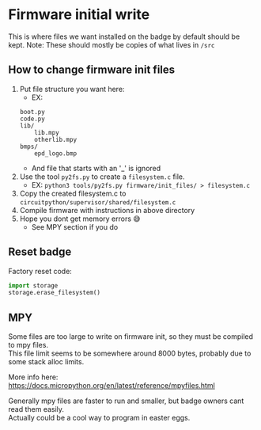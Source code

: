 # Firmware initial write

This is where files we want installed on the badge by default should be kept.
Note: These should mostly be copies of what lives in `/src`


## How to change firmware init files

1. Put file structure you want here:
    - EX:
    ```
    boot.py
    code.py
    lib/
        lib.mpy
        otherlib.mpy
    bmps/
        epd_logo.bmp
    ```
    - And file that starts with an '_' is ignored
2. Use the tool `py2fs.py` to create a `filesystem.c` file.
    - EX: `python3 tools/py2fs.py firmware/init_files/ > filesystem.c`
3. Copy the created filesystem.c to `circuitpython/supervisor/shared/filesystem.c`
4. Compile firmware with instructions in above directory
5. Hope you dont get memory errors 😅
    - See MPY section if you do

## Reset badge

Factory reset code:
```python
import storage
storage.erase_filesystem()
```

## MPY

Some files are too large to write on firmware init, so they must be compiled to mpy files.  
This file limit seems to be somewhere around 8000 bytes, probably due to some stack alloc limits.

More info here: https://docs.micropython.org/en/latest/reference/mpyfiles.html

Generally mpy files are faster to run and smaller, but badge owners cant read them easily.  
Actually could be a cool way to program in easter eggs.
